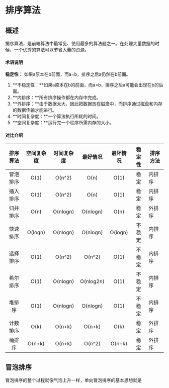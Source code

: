 # 排序算法

## 概述

排序算法，是前端算法中最常见、使用最多的算法题之一。在处理大量数据的时候，一个优秀的算法可以节省大量的资源。

#### 术语说明

**稳定性：** 如果a原本在b前面，而a=b，排序之后a仍然在b前面。

1. **不稳定性：**如果a原本在b的前面，而a=b，排序之后a可能会出现在b的后面。
2. **内排序：**所有排序操作都在内存中完成。
3. **外排序：**由于数据太大，因此把数据放在磁盘中，而排序通过磁盘和内存的数据传输才能进行。
4. **时间复杂度：**一个算法执行所耗的时间。
5. **空间复杂度：**运行完一个程序所需内存的大小。

#### 对比介绍

| 排序算法 | 空间复杂度 | 时间复杂度 | 最好情况  | 最坏情况 | 稳定性 | 排序方法 |
| :------: | :--------: | :--------: | :-------: | :------: | :----: | -------- |
| 冒泡排序 |    O(1)    |   O(n^2)   |   O(n)    |   O(1)   |  稳定  | 内排序   |
| 插入排序 |    O(1)    |   O(n^2)   |   O(n)    |   O(1)   |  稳定  | 内排序   |
| 归并排序 |    O(n)    |  O(nlogn)  | O(nlogn)  |   O(n)   |  稳定  | 外排序   |
| 快速排序 |  O(logn)   |  O(nlogn)  | O(nlogn)  | O(logn)  | 不稳定 | 内排序   |
| 选择排序 |    O(1)    |   O(n^2)   |  O(n^2)   |   O(1)   | 不稳定 | 内排序   |
| 希尔排序 |    O(1)    |  O(nlogn)  | O(nlog2n) |   O(1)   | 不稳定 | 内排序   |
|  堆排序  |    O(1)    |  O(nlogn)  | O(nlogn)  |   O(1)   | 不稳定 | 内排序   |
| 计数排序 |    O(k)    |   O(n+k)   |  O(n+k)   |   O(k)   |  稳定  | 外排序   |
|  桶排序  |   O(n+k)   |   O(n+k)   |  O(n^2)   |  O(n+k)  |  稳定  | 外排序   |

## 冒泡排序

冒泡排序的整个过程就像气泡上升一样，单向冒泡排序的基本思想就是

 